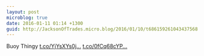 ```yaml
---
layout: post
microblog: true
date: 2016-01-11 01:14 +1300
guid: http://JacksonOfTrades.micro.blog/2016/01/10/t686159261043437568.html
---
```

Buoy Thingy [t.co/YjYsXYs0j...](https://t.co/YjYsXYs0jw) [t.co/0fCq68cYP...](https://t.co/0fCq68cYPP)
